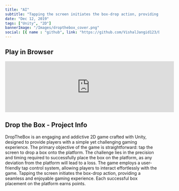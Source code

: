 ```yaml
---
title: "AI"
subtitle: "Tapping the screen initiates the box-drop action, providing a seamless and enjoyable gaming experience."
date: "Dec 12, 2019"
tags: ["Unity", "2D"]
bannerImage: "/Images/dropthebox_cover.png"
social: [{ name : "github", link: "https://github.com/VishalJangid123/DropTheBox?portfolio"}]
---
```


## Play in Browser
<iframe frameborder="0" src="https://itch.io/embed/2384464" width="552" height="167"><a href="https://vishaljangid123.itch.io/drop-the-box">Drop The Box by vishaljangid123</a></iframe>

## Drop the Box - Project Info
DropTheBox is an engaging and addictive 2D game crafted with Unity, designed to provide players with a simple yet challenging gaming experience. The primary objective of the game is straightforward: tap the screen to drop a box onto the platform. The challenge lies in the precision and timing required to successfully place the box on the platform, as any deviation from the platform will lead to a loss. The game employs a user-friendly tap control system, allowing players to interact effortlessly with the game. Tapping the screen initiates the box-drop action, providing a seamless and enjoyable gaming experience. Each successful box placement on the platform earns points.

